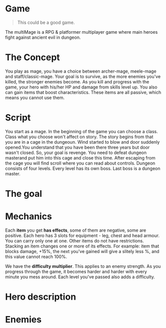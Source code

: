 # Game

> This could be a good game. 

The multiMage is a RPG & platformer multiplayer game where main heroes fight 
against ancient evil in dungeon.

# The Concept
You play as mage, you have a choice between archer-mage, meele-mage and 
staff/classic-mage. Your goal is to survive, as the more enemies you've killed,
the stronger enemies become. As you kill and progress with the game, your hero 
with his/her HP and damage from skills level up. You also can gain items that
boost characteristics. These items are all passive, which means you cannot use them.

# Script
You start as a mage. In the beginning of the game you can choose a class.
Class what you choose won't affect on story.
The story begins from that you are in a cage in the dungeoun.
Wind started to blow and door suddenly opened.You understand that you have been 
there three years but door wasn't closed. So, your goal is revenge. You need to 
defeat dungeon masterand put him into this cage and close this time.
After escaping from the cage you will find scroll where you can read about controls. 
Dungeon consists of four levels. Every level has its own boss. Last boss is a dungeon master.

# The goal

# Mechanics
Each **item** you get **has effects**, some of them are negative, some are positive.
Each hero has 3 slots for equipment - leg, chest and head armour. 
You can carry only one at one.
Other items do not have restrictions. 
Stacking an item changes one or more of its effects.
For example: item that blocks damage, +15%, the next you've gained will give a 
slitely less %, and this value cannot reach 100%.

We have the **difficulty multiplier**. This applies to an enemy strength.
As you progress through the game, it becomes harder and harder with every minute you mess around.
Each level you've passed also adds a difficulty.

# Hero description

# Enemies



